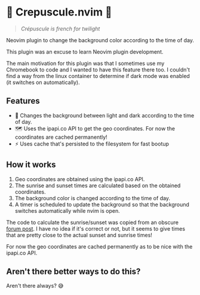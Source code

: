 # 🌅 Crepuscule.nvim 🌄

> _Crépuscule is french for twilight_

Neovim plugin to change the background color according to the time of day.

This plugin was an excuse to learn Neovim plugin development.

The main motivation for this plugin was that I sometimes use my Chromebook to code and I wanted to have this feature there too. I couldn't find a way from the linux container to determine if dark mode was enabled (it switches on automatically).

## Features

- 🌃 Changes the background between light and dark according to the time of day.
- 🗺️ Uses the ipapi.co API to get the geo coordinates. For now the coordinates are cached permanently!
- ⚡ Uses cache that's persisted to the filesystem for fast bootup

## How it works

1. Geo coordinates are obtained using the ipapi.co API.
2. The sunrise and sunset times are calculated based on the obtained coordinates.
3. The background color is changed according to the time of day.
4. A timer is scheduled to update the background so that the background switches automatically while nvim is open.

The code to calculate the sunrise/sunset was copied from an obscure [forum post](https://forum.logicmachine.net/printthread.php?tid=14). I have no idea if it's correct or not, but it seems to give times that are pretty close to the actual sunset and sunrise times!

For now the geo coordinates are cached permanently as to be nice with the ipapi.co API.

## Aren't there better ways to do this?

Aren't there always? 😅
